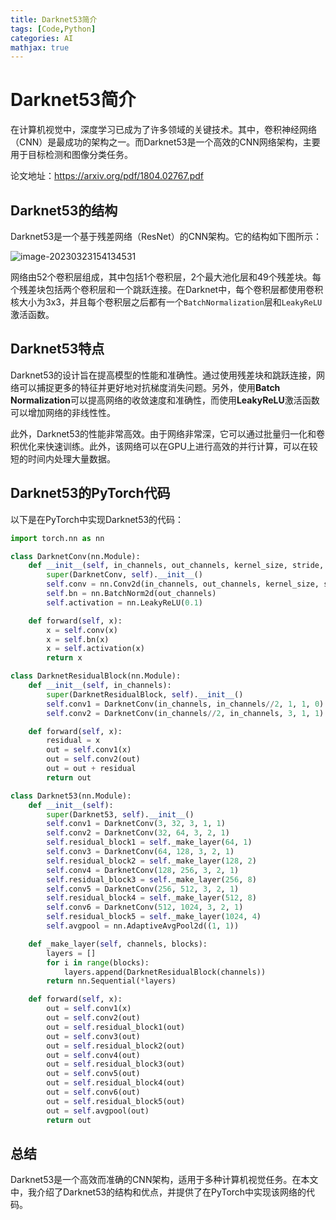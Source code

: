 ```yaml
---
title: Darknet53简介
tags: [Code,Python]
categories: AI
mathjax: true
---
```


# Darknet53简介

在计算机视觉中，深度学习已成为了许多领域的关键技术。其中，卷积神经网络（CNN）是最成功的架构之一。而Darknet53是一个高效的CNN网络架构，主要用于目标检测和图像分类任务。

论文地址：https://arxiv.org/pdf/1804.02767.pdf

## Darknet53的结构

Darknet53是一个基于残差网络（ResNet）的CNN架构。它的结构如下图所示：

![image-20230323154134531](D:\hexo-blog\source\_posts\Darknet53\image-20230323154134531.png)

网络由52个卷积层组成，其中包括1个卷积层，2个最大池化层和49个残差块。每个残差块包括两个卷积层和一个跳跃连接。在Darknet中，每个卷积层都使用卷积核大小为3x3，并且每个卷积层之后都有一个`BatchNormalization`层和`LeakyReLU`激活函数。

## Darknet53特点

Darknet53的设计旨在提高模型的性能和准确性。通过使用残差块和跳跃连接，网络可以捕捉更多的特征并更好地对抗梯度消失问题。另外，使用**Batch Normalization**可以提高网络的收敛速度和准确性，而使用**LeakyReLU**激活函数可以增加网络的非线性性。

此外，Darknet53的性能非常高效。由于网络非常深，它可以通过批量归一化和卷积优化来快速训练。此外，该网络可以在GPU上进行高效的并行计算，可以在较短的时间内处理大量数据。

## Darknet53的PyTorch代码

以下是在PyTorch中实现Darknet53的代码：

```python
import torch.nn as nn

class DarknetConv(nn.Module):
    def __init__(self, in_channels, out_channels, kernel_size, stride, padding):
        super(DarknetConv, self).__init__()
        self.conv = nn.Conv2d(in_channels, out_channels, kernel_size, stride, padding, bias=False)
        self.bn = nn.BatchNorm2d(out_channels)
        self.activation = nn.LeakyReLU(0.1)

    def forward(self, x):
        x = self.conv(x)
        x = self.bn(x)
        x = self.activation(x)
        return x

class DarknetResidualBlock(nn.Module):
    def __init__(self, in_channels):
        super(DarknetResidualBlock, self).__init__()
        self.conv1 = DarknetConv(in_channels, in_channels//2, 1, 1, 0)
        self.conv2 = DarknetConv(in_channels//2, in_channels, 3, 1, 1)

    def forward(self, x):
        residual = x
        out = self.conv1(x)
        out = self.conv2(out)
        out = out + residual
        return out

class Darknet53(nn.Module):
    def __init__(self):
        super(Darknet53, self).__init__()
        self.conv1 = DarknetConv(3, 32, 3, 1, 1)
        self.conv2 = DarknetConv(32, 64, 3, 2, 1)
        self.residual_block1 = self._make_layer(64, 1)
        self.conv3 = DarknetConv(64, 128, 3, 2, 1)
        self.residual_block2 = self._make_layer(128, 2)
        self.conv4 = DarknetConv(128, 256, 3, 2, 1)
        self.residual_block3 = self._make_layer(256, 8)
        self.conv5 = DarknetConv(256, 512, 3, 2, 1)
        self.residual_block4 = self._make_layer(512, 8)
        self.conv6 = DarknetConv(512, 1024, 3, 2, 1)
        self.residual_block5 = self._make_layer(1024, 4)
        self.avgpool = nn.AdaptiveAvgPool2d((1, 1))

    def _make_layer(self, channels, blocks):
        layers = []
        for i in range(blocks):
            layers.append(DarknetResidualBlock(channels))
        return nn.Sequential(*layers)

    def forward(self, x):
        out = self.conv1(x)
        out = self.conv2(out)
        out = self.residual_block1(out)
        out = self.conv3(out)
        out = self.residual_block2(out)
        out = self.conv4(out)
        out = self.residual_block3(out)
        out = self.conv5(out)
        out = self.residual_block4(out)
        out = self.conv6(out)
        out = self.residual_block5(out)
        out = self.avgpool(out)
        return out
```

## 总结

Darknet53是一个高效而准确的CNN架构，适用于多种计算机视觉任务。在本文中，我介绍了Darknet53的结构和优点，并提供了在PyTorch中实现该网络的代码。